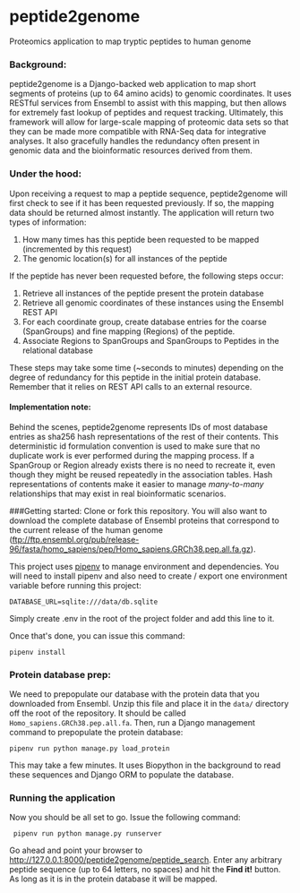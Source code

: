 # peptide2genome
Proteomics application to map tryptic peptides to human genome

### Background:
peptide2genome is a Django-backed web application to map short segments
of proteins (up to 64 amino acids) to genomic coordinates.  It uses RESTful
services from Ensembl to assist with this mapping, but then allows for
extremely fast lookup of peptides and request tracking.  Ultimately,
this framework will allow for large-scale mapping of proteomic data sets
so that they can be made more compatible with RNA-Seq data for integrative
analyses.  It also gracefully handles the redundancy often present in genomic
data and the bioinformatic resources derived from them.

### Under the hood:
Upon receiving a request to map a peptide sequence, peptide2genome
will first check to see if it has been requested previously.  If so, 
the mapping data should be returned almost instantly.  The application 
will return two types of information:
1) How many times has this peptide been requested to be mapped (incremented by this request)
2) The genomic location(s) for all instances of the peptide

If the peptide has never been requested before, the following steps occur:
1) Retrieve all instances of the peptide present the protein database
2) Retrieve all genomic coordinates of these instances using the Ensembl
REST API
3) For each coordinate group, create database entries for the coarse (SpanGroups)
 and fine mapping (Regions) of the peptide.
4) Associate Regions to SpanGroups and SpanGroups to Peptides in the
relational database

These steps may take some time (~seconds to minutes) depending on the degree of redundancy for this peptide 
in the initial protein database.  Remember that it relies on REST API calls to 
an external resource.

#### Implementation note:
Behind the scenes, peptide2genome represents IDs of most database entries as
sha256 hash representations of the rest of their contents.  This deterministic
 id formulation convention is used to make sure that no duplicate work 
 is ever performed during the mapping process.  If a SpanGroup or Region already exists
 there is no need to recreate it, even though they might be reused repeatedly in the
 association tables.  Hash representations of contents make it easier to manage
 *many-to-many* relationships that may exist in real bioinformatic scenarios.

###Getting started:
Clone or fork this repository.  You will also want to download the complete
database of Ensembl proteins that correspond to the current release of the
human genome
(ftp://ftp.ensembl.org/pub/release-96/fasta/homo_sapiens/pep/Homo_sapiens.GRCh38.pep.all.fa.gz).

This project uses [pipenv](https://docs.pipenv.org/en/latest/) to manage 
environment and dependencies.  You will need to install pipenv and also
need to create / export one environment variable before running this
project:

    DATABASE_URL=sqlite:///data/db.sqlite

Simply create .env in the root of the project folder and add this line to it.

Once that's done, you can issue this command:
    
    pipenv install

### Protein database prep:
We need to prepopulate our database with the protein data that you downloaded
from Ensembl.  Unzip this file and place it in the `data/` directory off the
root of the repository.  It should be called `Homo_sapiens.GRCh38.pep.all.fa`.
Then, run a Django management command to prepopulate the protein database:

    pipenv run python manage.py load_protein
   
 This may take a few minutes.  It uses Biopython in the background to
 read these sequences and Django ORM to populate the database.
 
 ### Running the application
 Now you should be all set to go.  Issue the following command:
 
     pipenv run python manage.py runserver
     
Go ahead and point your browser to http://127.0.0.1:8000/peptide2genome/peptide_search. 
Enter any arbitrary peptide sequence (up to 64 letters, no spaces) and hit
the **Find it!** button.  As long as it is in the protein database it will
be mapped.
 

